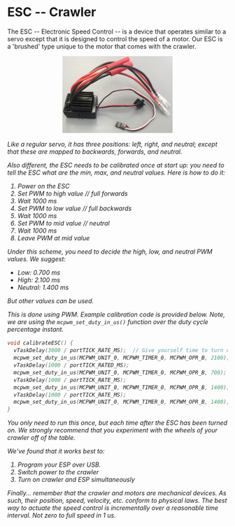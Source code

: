 # ESC -- Crawler

The ESC -- Electronic Speed Control -- is a device that operates
similar to a servo except that it is designed to control the speed of
a motor. Our ESC is a 'brushed' type unique to the motor that comes
with the crawler.

<p align="center">
<img src="/docs/images/esc.jpg" width="50%">
</p>
<p align="center">
<i ESC </i>
</p>

Like a regular servo, it has three positions: left, right, and
neutral; except that these are mapped to backwards, forwards, and
neutral.

Also different, the ESC needs to be calibrated once at start up: you need
to tell the ESC what are the min, max, and neutral values.  Here is
how to do it:

1. Power on the ESC
2. Set PWM to high value // full forwards
3. Wait 1000 ms
4. Set PWM to low value // full backwards
5. Wait 1000 ms
6. Set PWM to mid value // neutral
7. Wait 1000 ms
8. Leave PWM at mid value

Under this scheme, you need to decide the high, low, and neutral PWM
values. We suggest:

- Low: 0.700 ms
- High: 2.100 ms
- Neutral: 1.400 ms

But other values can be used.  

This is done using PWM. Example calibration code is provided below. Note, we are using the `mcpwm_set_duty_in_us()` function over the duty cycle percentage instant.

``` c
void calibrateESC() {
  vTaskDelay(3000 / portTICK_RATE_MS);  // Give yourself time to turn on crawler
  mcpwm_set_duty_in_us(MCPWM_UNIT_0, MCPWM_TIMER_0, MCPWM_OPR_B, 2100); // HIGH signal in microseconds
  vTaskDelay(1000 / portTICK_RATED_MS);
  mcpwm_set_duty_in_us(MCPWM_UNIT_0, MCPWM_TIMER_0, MCPWM_OPR_B, 700);  // LOW signal in microseconds
  vTaskDelay(1000 / portTICK_RATE_MS);
  mcpwm_set_duty_in_us(MCPWM_UNIT_0, MCPWM_TIMER_0, MCPWM_OPR_B, 1400); // NEUTRAL signal in microseconds
  vTaskDelay(1000 / portTICK_RATE_MS);
  mcpwm_set_duty_in_us(MCPWM_UNIT_0, MCPWM_TIMER_0, MCPWM_OPR_B, 1400); // reset the ESC to neutral (non-moving) value
}

```

You only need to run this once, but each time after the ESC has
been turned on. We strongly recommend that you experiment with the
wheels of your crawler off of the table.

We've found that it works best to:
1. Program your ESP over USB.
2. Switch power to the crawler
3. Turn on crawler and ESP simultaneously

Finally... remember that the crawler and motors are mechanical
devices. As such, their position, speed, velocity, etc. conform to
physical laws.  The best way to actuate the speed control is
incrementally over a reasonable time interval. Not zero to full speed
in 1 us.
